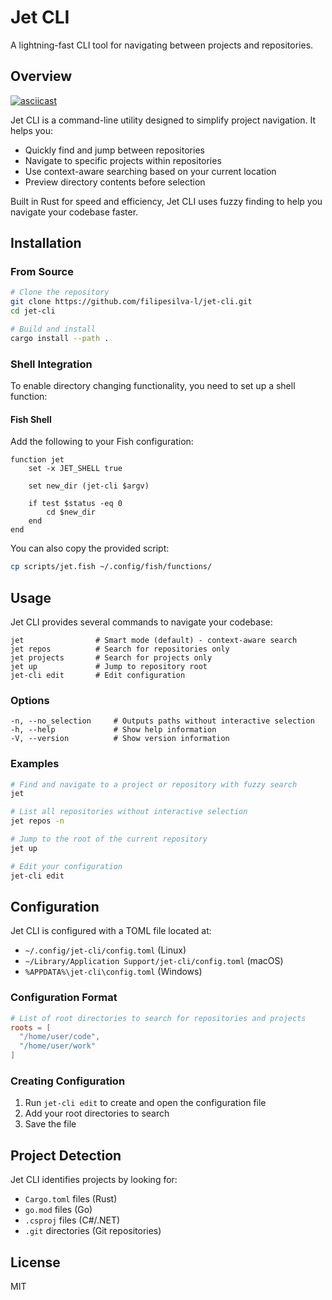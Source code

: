 # Jet CLI

A lightning-fast CLI tool for navigating between projects and repositories.

## Overview

[![asciicast](https://asciinema.org/a/YLe0RhK0rwzAqaE0DUydBeEZI.svg)](https://asciinema.org/a/YLe0RhK0rwzAqaE0DUydBeEZI)

Jet CLI is a command-line utility designed to simplify project navigation. It helps you:

- Quickly find and jump between repositories
- Navigate to specific projects within repositories
- Use context-aware searching based on your current location
- Preview directory contents before selection

Built in Rust for speed and efficiency, Jet CLI uses fuzzy finding to help you navigate your codebase faster.

## Installation

### From Source

```bash
# Clone the repository
git clone https://github.com/filipesilva-l/jet-cli.git
cd jet-cli

# Build and install
cargo install --path .
```

### Shell Integration

To enable directory changing functionality, you need to set up a shell function:

#### Fish Shell

Add the following to your Fish configuration:

```fish
function jet
    set -x JET_SHELL true

    set new_dir (jet-cli $argv)

    if test $status -eq 0
        cd $new_dir
    end
end
```

You can also copy the provided script:

```bash
cp scripts/jet.fish ~/.config/fish/functions/
```

## Usage

Jet CLI provides several commands to navigate your codebase:

```
jet                # Smart mode (default) - context-aware search
jet repos          # Search for repositories only
jet projects       # Search for projects only
jet up             # Jump to repository root
jet-cli edit       # Edit configuration
```

### Options

```
-n, --no_selection     # Outputs paths without interactive selection
-h, --help             # Show help information
-V, --version          # Show version information
```

### Examples

```bash
# Find and navigate to a project or repository with fuzzy search
jet

# List all repositories without interactive selection
jet repos -n

# Jump to the root of the current repository
jet up

# Edit your configuration
jet-cli edit
```

## Configuration

Jet CLI is configured with a TOML file located at:

- `~/.config/jet-cli/config.toml` (Linux)
- `~/Library/Application Support/jet-cli/config.toml` (macOS)
- `%APPDATA%\jet-cli\config.toml` (Windows)

### Configuration Format

```toml
# List of root directories to search for repositories and projects
roots = [
  "/home/user/code",
  "/home/user/work"
]
```

### Creating Configuration

1. Run `jet-cli edit` to create and open the configuration file
2. Add your root directories to search
3. Save the file

## Project Detection

Jet CLI identifies projects by looking for:

- `Cargo.toml` files (Rust)
- `go.mod` files (Go)
- `.csproj` files (C#/.NET)
- `.git` directories (Git repositories)

## License

MIT

